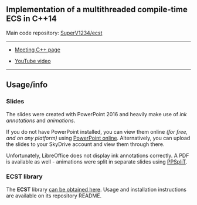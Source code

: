 ## Implementation of a multithreaded compile-time ECS in C++14

Main code repository: [SuperV1234/ecst](https://github.com/SuperV1234/ecst)

---

* [Meeting C++ page](https://meetingcpp.com/index.php/tv16/items/11.html)

* [YouTube video](https://www.youtube.com/watch?v=51qSGUtaJwc&list=PLRyNF2Y6sca06lulacjysyu8RIwfKgYoY&index=55)

---

## Usage/info

### Slides

The slides were created with PowerPoint 2016 and heavily make use of *ink annotations* and *animations*.

If you do not have PowerPoint installed, you can view them online *(for free, and on any platform)* using [PowerPoint online](https://office.live.com/start/PowerPoint.aspx
). Alternatively, you can upload the slides to your SkyDrive account and view them through there.

Unfortunately, LibreOffice does not display ink annotations correctly. A PDF is available as well - animations were split in separate slides using [PPSpliT](http://www.dia.uniroma3.it/~rimondin/downloads.php).

### ECST library

The **ECST** library [can be obtained here](https://github.com/SuperV1234/ecst). Usage and installation instructions are available on its repository README.